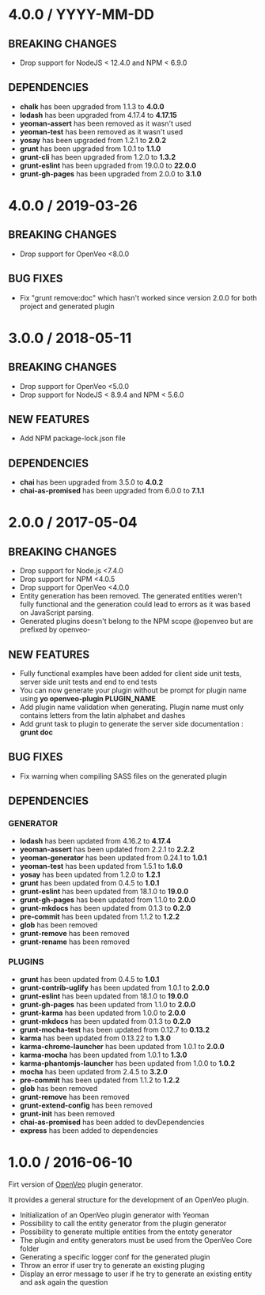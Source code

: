 # 4.0.0 / YYYY-MM-DD

## BREAKING CHANGES

- Drop support for NodeJS &lt; 12.4.0 and NPM &lt; 6.9.0

## DEPENDENCIES

- **chalk** has been upgraded from 1.1.3 to **4.0.0**
- **lodash** has been upgraded from 4.17.4 to **4.17.15**
- **yeoman-assert** has been removed as it wasn't used
- **yeoman-test** has been removed as it wasn't used
- **yosay** has been upgraded from 1.2.1 to **2.0.2**
- **grunt** has been upgraded from 1.0.1 to **1.1.0**
- **grunt-cli** has been upgraded from 1.2.0 to **1.3.2**
- **grunt-eslint** has been upgraded from 19.0.0 to **22.0.0**
- **grunt-gh-pages** has been upgraded from 2.0.0 to **3.1.0**

# 4.0.0 / 2019-03-26

## BREAKING CHANGES

- Drop support for OpenVeo &lt;8.0.0

## BUG FIXES

- Fix "grunt remove:doc" which hasn't worked since version 2.0.0 for both project and generated plugin

# 3.0.0 / 2018-05-11

## BREAKING CHANGES

- Drop support for OpenVeo &lt;5.0.0
- Drop support for NodeJS &lt; 8.9.4 and NPM &lt; 5.6.0

## NEW FEATURES

- Add NPM package-lock.json file

## DEPENDENCIES

- **chai** has been upgraded from 3.5.0 to **4.0.2**
- **chai-as-promised** has been upgraded from 6.0.0 to **7.1.1**

# 2.0.0 / 2017-05-04

## BREAKING CHANGES

- Drop support for Node.js &lt;7.4.0
- Drop support for NPM &lt;4.0.5
- Drop support for OpenVeo &lt;4.0.0
- Entity generation has been removed. The generated entities weren't fully functional and the generation could lead to errors as it was based on JavaScript parsing.
- Generated plugins doesn't belong to the NPM scope @openveo but are prefixed by openveo-

## NEW FEATURES

- Fully functional examples have been added for client side unit tests, server side unit tests and end to end tests
- You can now generate your plugin without be prompt for plugin name using **yo openveo-plugin PLUGIN_NAME**
- Add plugin name validation when generating. Plugin name must only contains letters from the latin alphabet and dashes
- Add grunt task to plugin to generate the server side documentation : **grunt doc**

## BUG FIXES

- Fix warning when compiling SASS files on the generated plugin

## DEPENDENCIES

### GENERATOR

- **lodash** has been updated from 4.16.2 to **4.17.4**
- **yeoman-assert** has been updated from 2.2.1 to **2.2.2**
- **yeoman-generator** has been updated from 0.24.1 to **1.0.1**
- **yeoman-test** has been updated from 1.5.1 to **1.6.0**
- **yosay** has been updated from 1.2.0 to **1.2.1**
- **grunt** has been updated from 0.4.5 to **1.0.1**
- **grunt-eslint** has been updated from 18.1.0 to **19.0.0**
- **grunt-gh-pages** has been updated from 1.1.0 to **2.0.0**
- **grunt-mkdocs** has been updated from 0.1.3 to **0.2.0**
- **pre-commit** has been updated from 1.1.2 to **1.2.2**
- **glob** has been removed
- **grunt-remove** has been removed
- **grunt-rename** has been removed

### PLUGINS

- **grunt** has been updated from 0.4.5 to **1.0.1**
- **grunt-contrib-uglify** has been updated from 1.0.1 to **2.0.0**
- **grunt-eslint** has been updated from 18.1.0 to **19.0.0**
- **grunt-gh-pages** has been updated from 1.1.0 to **2.0.0**
- **grunt-karma** has been updated from 1.0.0 to **2.0.0**
- **grunt-mkdocs** has been updated from 0.1.3 to **0.2.0**
- **grunt-mocha-test** has been updated from 0.12.7 to **0.13.2**
- **karma** has been updated from 0.13.22 to **1.3.0**
- **karma-chrome-launcher** has been updated from 1.0.1 to **2.0.0**
- **karma-mocha** has been updated from 1.0.1 to **1.3.0**
- **karma-phantomjs-launcher** has been updated from 1.0.0 to **1.0.2**
- **mocha** has been updated from 2.4.5 to **3.2.0**
- **pre-commit** has been updated from 1.1.2 to **1.2.2**
- **glob** has been removed
- **grunt-remove** has been removed
- **grunt-extend-config** has been removed
- **grunt-init** has been removed
- **chai-as-promised** has been added to devDependencies
- **express** has been added to dependencies

# 1.0.0 / 2016-06-10

Firt version of [OpenVeo](https://github.com/veo-labs/openveo-core) plugin generator.

It provides a general structure for the development of an OpenVeo plugin.

- Initialization of an OpenVeo plugin generator with Yeoman
- Possibility to call the entity generator from the plugin generator
- Possibility to generate multiple entities from the entoty generator
- The plugin and entity generators must be used from the OpenVeo Core folder
- Generating a specific logger conf for the generated plugin
- Throw an error if user try to generate an existing pluging
- Display an error message to user if he try to generate an existing entity and ask again the question
